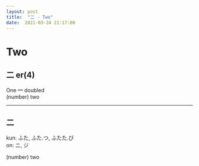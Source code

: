 ```yaml
---
layout: post
title:  "二 - Two"
date:  2021-03-24 21:17:00
---
```


# Two

## 二 er(4)

One **一** doubled  
(number) two

------

## 二

kun: ふた, ふた.つ, ふたた.び  
on: ニ, ジ

(number) two

